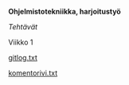 **Ohjelmistotekniikka, harjoitustyö** 

*Tehtävät*

Viikko 1

[gitlog.txt](https://github.com/vuorkais/ot-harjoitusty-/blob/master/laskarit/gitlog.txt)

[komentorivi.txt](https://github.com/vuorkais/ot-harjoitusty-/blob/master/laskarit/komentorivi.txt)


